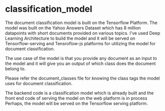 # classification_model
The document classification model is built on the Tensorflow Platform. The model was built on the Yahoo Answers Dataset which has 8 million datapoints with short documents provided on various topics. I've used Deep Learning Architecture to build the model and it will be served on Tensorflow-serving and Tensroflow-js platforms for utilizing the model for document classification.

The use case of the model is that you provide any document as an input to the model and it will give you an output of which class does the document belong to.

Please refer the document_classes file for knowing the class tags the model uses for document classification.

The backend code is a classification model which is already built and the front end code of serving the model on the web platform is in process Perhaps, the model will be served on the Tensorflow serving platform. 
